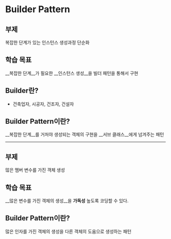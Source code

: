 # Builder Pattern 

## 부제
복잡한 단계가 있는 인스턴스 생성과정 단순화

## 학습 목표
__복잡한 단계__가 필요한 __인스턴스 생성__을 빌더 패턴을 통해서 구현

## Builder란?
- 건축업자, 시공자, 건조자, 건설자

## Builder Pattern이란?
__복잡한 단계__를 거처야 생성되는 객체의 구현을 __서브 클래스__에게 넘겨주는 패턴

---

## 부제
많은 멤버 변수를 가진 객체 생성

## 학습 목표
__많은 변수를 가진 객체의 생성__을 __가독성__ 높도록 코딩할 수 있다.

## Builder Pattern이란?
많은 인자를 가진 객체의 생성을 다른 객체의 도움으로 생성하는 패턴